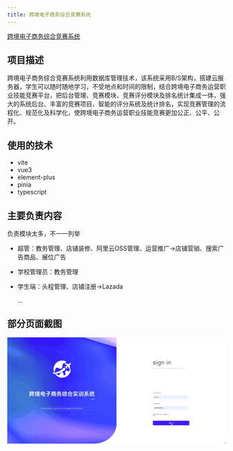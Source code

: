 ```yaml
---
title: 跨境电子商务综合竞赛系统
---
```

[跨境电子商务综合竞赛系统](https://kuajing.hzyyun.com/#/)

## 项目描述
跨境电子商务综合竞赛系统利用数据库管理技术，该系统采用B/S架构，搭建云服务器，学生可以随时随地学习，不受地点和时间的限制，结合跨境电子商务运营职业技能竞赛平台，把后台管理、竞赛模块、竞赛评分模块及排名统计集成一体，强大的系统后台、丰富的竞赛项目、智能的评分系统及统计排名，实现竞赛管理的流程化、规范化及科学化，使跨境电子商务运营职业技能竞赛更加公正、公平、公开。

## 使用的技术
- vite
- vue3
- element-plus
- pinia
- typescript

## 主要负责内容
负责模块太多，不一一列举
- 超管：教务管理、店铺装修、阿里云OSS管理、运营推广->店铺营销、搜索广告商品、展位广告
- 学校管理员：教务管理
- 学生端：头程管理、店铺注册->Lazada

  ...

## 部分页面截图
![An image](../../images/kuajing.gif)
